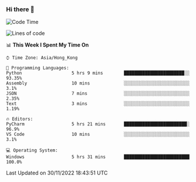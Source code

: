 ### Hi there 👋

<!--
**RoiexLee/RoiexLee** is a ✨ _special_ ✨ repository because its `README.md` (this file) appears on your GitHub profile.

Here are some ideas to get you started:

- 🔭 I’m currently working on ...
- 🌱 I’m currently learning ...
- 👯 I’m looking to collaborate on ...
- 🤔 I’m looking for help with ...
- 💬 Ask me about ...
- 📫 How to reach me: ...
- 😄 Pronouns: ...
- ⚡ Fun fact: ...
-->

<!--START_SECTION:waka-->
![Code Time](http://img.shields.io/badge/Code%20Time-114%20hrs%206%20mins-blue)

![Lines of code](https://img.shields.io/badge/From%20Hello%20World%20I%27ve%20Written-3%20Thousand%20lines%20of%20code-blue)

📊 **This Week I Spent My Time On** 

```text
⌚︎ Time Zone: Asia/Hong_Kong

💬 Programming Languages: 
Python                   5 hrs 9 mins        ███████████████████████░░   93.35% 
Assembly                 10 mins             ░░░░░░░░░░░░░░░░░░░░░░░░░   3.1% 
JSON                     7 mins              ░░░░░░░░░░░░░░░░░░░░░░░░░   2.35% 
Text                     3 mins              ░░░░░░░░░░░░░░░░░░░░░░░░░   1.19%

🔥 Editors: 
PyCharm                  5 hrs 21 mins       ████████████████████████░   96.9% 
VS Code                  10 mins             ░░░░░░░░░░░░░░░░░░░░░░░░░   3.1%

💻 Operating System: 
Windows                  5 hrs 31 mins       █████████████████████████   100.0%

```


 Last Updated on 30/11/2022 18:43:51 UTC
<!--END_SECTION:waka-->
